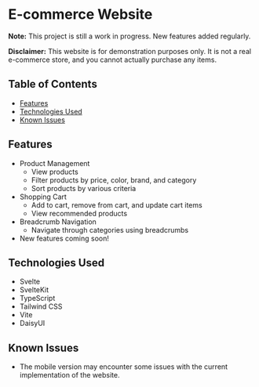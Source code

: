 # E-commerce Website

**Note:** This project is still a work in progress. New features added regularly.

**Disclaimer:** This website is for demonstration purposes only. It is not a real e-commerce store, and you cannot actually purchase any items.

## Table of Contents
- [Features](#features)
- [Technologies Used](#technologies-used)
- [Known Issues](#known-issues)

## Features
- Product Management
  - View products
  - Filter products by price, color, brand, and category
  - Sort products by various criteria
- Shopping Cart
  - Add to cart, remove from cart, and update cart items
  - View recommended products
- Breadcrumb Navigation
  - Navigate through categories using breadcrumbs
- New features coming soon!

## Technologies Used
- Svelte
- SvelteKit
- TypeScript
- Tailwind CSS
- Vite
- DaisyUI

## Known Issues
- The mobile version may encounter some issues with the current implementation of the website.